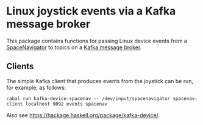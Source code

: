 Linux joystick events via a Kafka message broker
================================================

This package contains functions for passing Linux device events from a [SpaceNavigator](http://www.3dconnexion.com/products/spacemouse/spacenavigator.html) to topics on a [Kafka message broker](https://kafka.apache.org/).


Clients
-------

The simple Kafka client that produces events from the joystick can be run, for example, as follows:

	cabal run kafka-device-spacenav -- /dev/input/spacenavigator spacenav-client localhost 9092 events spacenav

Also see https://hackage.haskell.org/package/kafka-device/.
